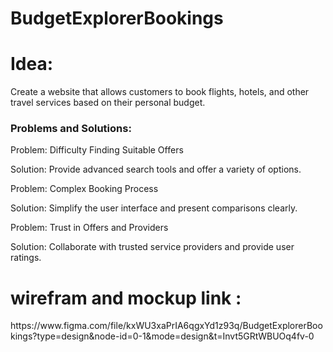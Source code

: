 # BudgetExplorerBookings

<h1> Idea:</h1>
Create a website that allows customers to book flights, hotels, and other travel
services based on their personal budget.

<h3>Problems and Solutions:</h3>

Problem: Difficulty Finding Suitable Offers

Solution: Provide advanced search tools and offer a variety of options.

Problem: Complex Booking Process

Solution: Simplify the user interface and present comparisons clearly.

Problem: Trust in Offers and Providers

Solution: Collaborate with trusted service providers and provide user
ratings.



<h1>wirefram and mockup link :</h1> https://www.figma.com/file/kxWU3xaPrIA6qgxYd1z93q/BudgetExplorerBookings?type=design&node-id=0-1&mode=design&t=Invt5GRtWBUOq4fv-0

